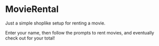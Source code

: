 # MovieRental

Just a simple shoplike setup for renting a movie. 

Enter your name, then follow the prompts to rent movies, and eventually check out for your total!
